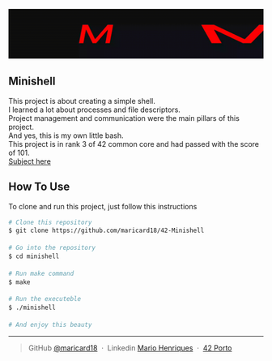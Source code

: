 <p align="center">
     <img src="https://github.com/maricard18/42-Minishell/blob/main/minishell/extras/minishell.gif"/>
</p>


## Minishell

This project is about creating a simple shell. <br>
I learned a lot about processes and file descriptors. <br>
Project management and communication were the main pillars of this project. <br>
And yes, this is my own little bash. <br>
This project is in rank 3 of 42 common core and had passed with the score of 101.<br>
[Subject here](https://github.com/maricard18/42-Minishell/blob/main/minishell/extras/en.subject.pdf)

## How To Use

To clone and run this project, just follow this instructions

```bash
# Clone this repository
$ git clone https://github.com/maricard18/42-Minishell

# Go into the repository
$ cd minishell

# Run make command
$ make

# Run the executeble
$ ./minishell

# And enjoy this beauty
```
---
> GitHub [@maricard18](https://github.com/maricard18) &nbsp;&middot;&nbsp;
> Linkedin [Mario Henriques](https://www.linkedin.com/in/mario18) &nbsp;&middot;&nbsp;
> [42 Porto](https://www.42porto.com/en)
